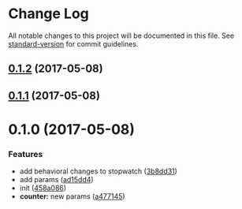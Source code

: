 # Change Log

All notable changes to this project will be documented in this file. See [standard-version](https://github.com/conventional-changelog/standard-version) for commit guidelines.

<a name="0.1.2"></a>
## [0.1.2](https://github.com/web-mech/stopwatch-stream/compare/v0.1.1...v0.1.2) (2017-05-08)



<a name="0.1.1"></a>
## [0.1.1](https://github.com/web-mech/stopwatch-stream/compare/v0.1.0...v0.1.1) (2017-05-08)



<a name="0.1.0"></a>
# 0.1.0 (2017-05-08)


### Features

* add behavioral changes to stopwatch ([3b8dd31](https://github.com/web-mech/stopwatch-stream/commit/3b8dd31))
* add params ([ad15dd4](https://github.com/web-mech/stopwatch-stream/commit/ad15dd4))
* init ([458a086](https://github.com/web-mech/stopwatch-stream/commit/458a086))
* **counter:** new params ([a477145](https://github.com/web-mech/stopwatch-stream/commit/a477145))
